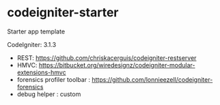 # codeigniter-starter
Starter app template

CodeIgniter: 3.1.3
- REST: https://github.com/chriskacerguis/codeigniter-restserver
- HMVC: https://bitbucket.org/wiredesignz/codeigniter-modular-extensions-hmvc
- forensics profiler toolbar : https://github.com/lonnieezell/codeigniter-forensics
- debug helper : custom